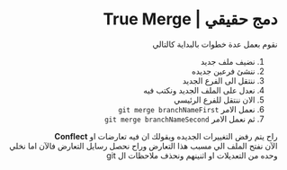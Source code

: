 <div dir=rtl>

# دمج حقيقي | True Merge

نقوم بعمل عدة خطوات بالبداية كالتالي

1. نضيف ملف جديد
2. ننشئ فرعين جديده
3. ننتقل الى الفرع الجديد
4. نعدل على الملف الجديد ونكتب فيه
5. الان ننتقل للفرع الرئيسي
6. نعمل الامر `git merge branchNameFirst` <br/>
7. ثم نعمل الامر `git merge branchNameSecond`

راح يتم رفض التغييرات الجديده ويقولك ان فيه تعارضات او **Conflect**
<br/>
الآن نفتح الملف الي مسبب هذا التعارض وراح نحصل رسايل التعارض فالآن اما نخلي وحده من التعديلات او اثنينهم ونحذف ملاحظات ال git

</div>
